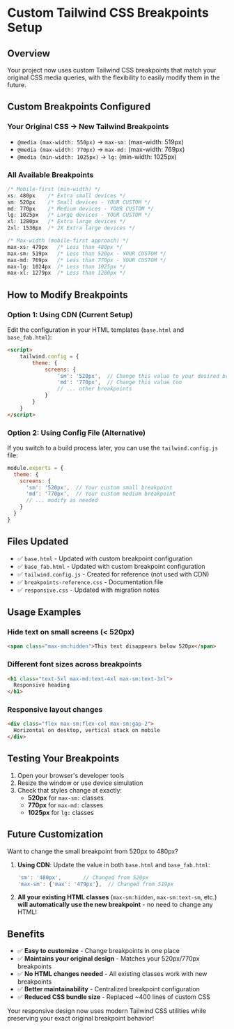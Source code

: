 # Custom Tailwind CSS Breakpoints Setup

## Overview
Your project now uses custom Tailwind CSS breakpoints that match your original CSS media queries, with the flexibility to easily modify them in the future.

## Custom Breakpoints Configured

### Your Original CSS → New Tailwind Breakpoints
- `@media (max-width: 550px)` → `max-sm:` (max-width: 519px)
- `@media (max-width: 770px)` → `max-md:` (max-width: 769px)  
- `@media (min-width: 1025px)` → `lg:` (min-width: 1025px)

### All Available Breakpoints
```css
/* Mobile-first (min-width) */
xs: 480px    /* Extra small devices */
sm: 520px    /* Small devices - YOUR CUSTOM */
md: 770px    /* Medium devices - YOUR CUSTOM */
lg: 1025px   /* Large devices - YOUR CUSTOM */
xl: 1280px   /* Extra large devices */
2xl: 1536px  /* 2X Extra large devices */

/* Max-width (mobile-first approach) */
max-xs: 479px   /* Less than 480px */
max-sm: 519px   /* Less than 520px - YOUR CUSTOM */
max-md: 769px   /* Less than 770px - YOUR CUSTOM */
max-lg: 1024px  /* Less than 1025px */
max-xl: 1279px  /* Less than 1280px */
```

## How to Modify Breakpoints

### Option 1: Using CDN (Current Setup)
Edit the configuration in your HTML templates (`base.html` and `base_fab.html`):

```html
<script>
    tailwind.config = {
        theme: {
            screens: {
                'sm': '520px',  // Change this value to your desired breakpoint
                'md': '770px',  // Change this value too
                // ... other breakpoints
            }
        }
    }
</script>
```

### Option 2: Using Config File (Alternative)
If you switch to a build process later, you can use the `tailwind.config.js` file:

```javascript
module.exports = {
  theme: {
    screens: {
      'sm': '520px',  // Your custom small breakpoint
      'md': '770px',  // Your custom medium breakpoint
      // ... modify as needed
    }
  }
}
```

## Files Updated
- ✅ `base.html` - Updated with custom breakpoint configuration
- ✅ `base_fab.html` - Updated with custom breakpoint configuration  
- ✅ `tailwind.config.js` - Created for reference (not used with CDN)
- ✅ `breakpoints-reference.css` - Documentation file
- ✅ `responsive.css` - Updated with migration notes

## Usage Examples

### Hide text on small screens (< 520px)
```html
<span class="max-sm:hidden">This text disappears below 520px</span>
```

### Different font sizes across breakpoints
```html
<h1 class="text-5xl max-md:text-4xl max-sm:text-3xl">
  Responsive heading
</h1>
```

### Responsive layout changes
```html
<div class="flex max-sm:flex-col max-sm:gap-2">
  Horizontal on desktop, vertical stack on mobile
</div>
```

## Testing Your Breakpoints

1. Open your browser's developer tools
2. Resize the window or use device simulation
3. Check that styles change at exactly:
   - **520px** for `max-sm:` classes
   - **770px** for `max-md:` classes
   - **1025px** for `lg:` classes

## Future Customization

Want to change the small breakpoint from 520px to 480px?

1. **Using CDN**: Update the value in both `base.html` and `base_fab.html`:
   ```javascript
   'sm': '480px',       // Changed from 520px
   'max-sm': {'max': '479px'},  // Changed from 519px
   ```

2. **All your existing HTML classes** (`max-sm:hidden`, `max-sm:text-sm`, etc.) **will automatically use the new breakpoint** - no need to change any HTML!

## Benefits
- ✅ **Easy to customize** - Change breakpoints in one place
- ✅ **Maintains your original design** - Matches your 520px/770px breakpoints
- ✅ **No HTML changes needed** - All existing classes work with new breakpoints
- ✅ **Better maintainability** - Centralized breakpoint configuration
- ✅ **Reduced CSS bundle size** - Replaced ~400 lines of custom CSS

Your responsive design now uses modern Tailwind CSS utilities while preserving your exact original breakpoint behavior!
